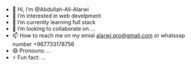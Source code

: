 - 👋 Hi, I’m @Abdullah-Ali-Alarwi
- 👀 I’m interested in web develpment 
- 🌱 I’m currently learning  full stack 
- 💞️ I’m looking to collaborate on ...
- 📫 How to reach me  on my emial alarwi.pro@gmail.com or whatssap number +967733178756
- 😄 Pronouns: ...
- ⚡ Fun fact: ...

<!---
Abdullah-Ali-Alarwi/Abdullah-Ali-Alarwi is a ✨ special ✨ repository because its `README.md` (this file) appears on your GitHub profile.
You can click the Preview link to take a look at your changes.
--->
